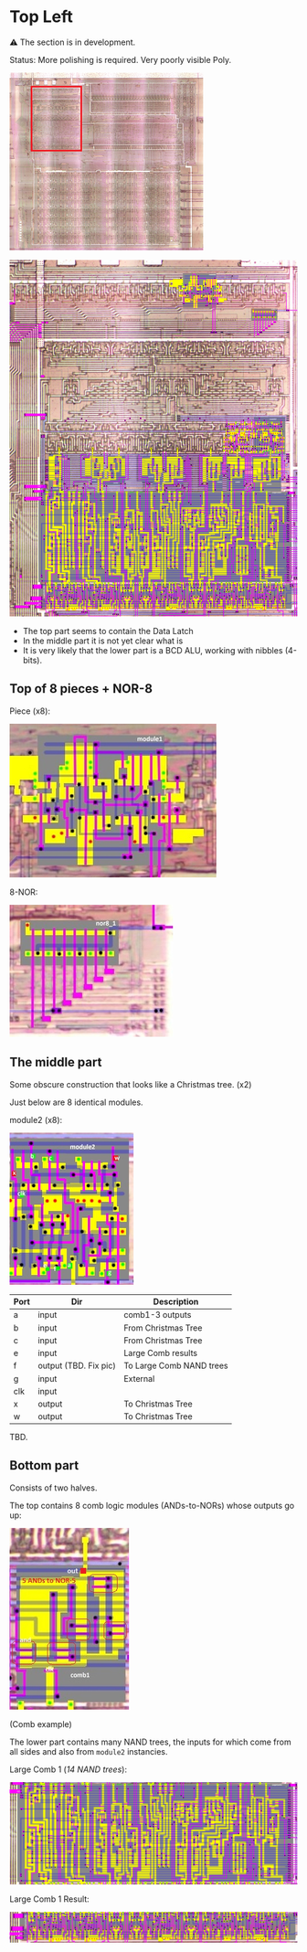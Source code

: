 # Top Left

:warning: The section is in development.

Status: More polishing is required. Very poorly visible Poly.

![locator_topleft](/imgstore/locator_topleft.png)

![topleft](/imgstore/topleft.jpg)

- The top part seems to contain the Data Latch
- In the middle part it is not yet clear what is
- It is very likely that the lower part is a BCD ALU, working with nibbles (4-bits).

## Top of 8 pieces + NOR-8

Piece (x8):

![module1](/imgstore/module1.jpg)

8-NOR:

![nor8_1](/imgstore/nor8_1.jpg)

## The middle part

Some obscure construction that looks like a Christmas tree. (x2)

Just below are 8 identical modules.

module2 (x8):

![module2](/imgstore/module2.jpg)

|Port|Dir|Description|
|---|---|---|
|a|input|comb1-3 outputs|
|b|input|From Christmas Tree|
|c|input|From Christmas Tree|
|e|input|Large Comb results|
|f|output (TBD. Fix pic)|To Large Comb NAND trees|
|g|input|External|
|clk|input| |
|x|output|To Christmas Tree|
|w|output|To Christmas Tree|

TBD.

## Bottom part

Consists of two halves.

The top contains 8 comb logic modules (ANDs-to-NORs) whose outputs go up:

![comb1](/imgstore/comb1.jpg)

(Comb example)

The lower part contains many NAND trees, the inputs for which come from all sides and also from `module2` instancies.

Large Comb 1 (_14 NAND trees_):

![LargeComb1](/imgstore/LargeComb1.jpg)

Large Comb 1 Result:

![LargeComb1_Res](/imgstore/LargeComb1_Res.jpg)
